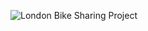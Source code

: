 ![London Bike Sharing Project]([http://url/to/img.png](https://betterbikeshare.org/wp-content/uploads/2022/01/40894227632_bd8042d89a_o.jpeg)https://betterbikeshare.org/wp-content/uploads/2022/01/40894227632_bd8042d89a_o.jpeg)
